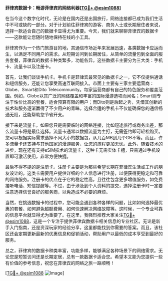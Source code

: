 **菲律宾数据卡：畅游菲律宾的网络利器[[TG💪+ @esim1088](https://t.me/s/esim1088)]**

在当今这个数字化时代，无论是在国内还是出国旅行，网络连接都已成为我们生活中不可或缺的一部分。对于计划前往菲律宾的游客、商务人士或长期居住者来说，选择一款适合自己的数据卡显得尤为重要。今天，我们就来聊聊菲律宾的数据卡——这款能让您随时随地保持在线的小工具。

菲律宾作为一个热门旅游目的地，其通信市场近年来发展迅速，各类数据卡应运而生，以满足不同用户的需求。从短期访问到长期居住，从简单的流量包到全面的服务套餐，菲律宾的数据卡种类繁多，功能各异。这些数据卡主要分为三大类：手机卡、流量卡以及注册卡。

首先，让我们谈谈手机卡。手机卡是菲律宾最常见的数据卡之一，它不仅提供通话和短信服务，还能让您享受高速互联网接入。市面上主要有三家主要运营商：Globe、Smart和Dito Telecommunity。每家运营商都有自己的特色服务和覆盖范围。例如，Globe以其广泛的网络覆盖和丰富的国际漫游选项而闻名；Smart则专注于性价比高的套餐，适合预算有限的用户；而Dito则是后起之秀，凭借其创新的技术和服务逐渐赢得了不少用户的青睐。选择合适的手机卡不仅能确保您的通信畅通无阻，还能帮助您节省开支。

接下来是流量卡。如果您只是需要临时的网络连接，比如短途旅行或商务出差，那么流量卡将是最佳选择。流量卡通常以数据流量为主打，无需签约即可轻松购买。您可以根据实际需求选择不同大小的数据包，从几百MB到几个GB不等。而且，许多流量卡还支持与其他国家的漫游服务，让您的旅程更加无忧。此外，随着技术的进步，现在还有支持eSIM技术的流量卡，这种卡无需实体卡槽，只需通过手机设置即可激活使用，非常方便快捷。

最后不得不提的是注册卡。注册卡主要是为那些希望长期在菲律宾生活或工作的朋友设计的。这类卡需要用户提供详细的个人信息进行注册，以便获得更稳定和可靠的网络服务。注册卡的优点在于它的稳定性高，且往往包含更多增值服务，如免费接听电话、短信提醒等。不过，由于涉及到个人资料的提交，选择注册卡时一定要注意选择信誉良好的服务商，以免造成不必要的麻烦。

当然，在挑选数据卡的过程中，您可能会遇到各种各样的问题，比如如何选择最优惠的套餐、如何避免超额费用、如何快速解决网络故障等。这时候，一个专业可靠的信息平台就显得尤为重要了。在这里，我强烈推荐大家关注[TG💪+ @esim1088](https://t.me/s/esim1088)，这是一个专注于提供菲律宾数据卡相关信息的专业社区。无论是新手入门指南，还是资深玩家的经验分享，这里都能找到你需要的答案。而且，该社区还会定期更新最新的优惠信息和促销活动，帮助用户以最低的成本享受到最好的服务。

总之，菲律宾的数据卡种类丰富，功能多样，能够满足各种场景下的网络需求。无论您是短暂访问还是长期定居，总有一款数据卡适合您。希望本文能为您提供一些有价值的参考信息，祝您在菲律宾的网络之旅一路顺畅！

[[TG💪+ @esim1088](https://t.me/s/esim1088) ![Image](https://i.postimg.cc/4NQfJmqS/Snipaste-2025-05-13-00-14-12.png)]